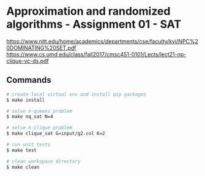 # Approximation and randomized algorithms - Assignment 01 - SAT 

https://www.nitt.edu/home/academics/departments/cse/faculty/kvi/NPC%20DOMINATING%20SET.pdf
https://www.cs.umd.edu/class/fall2017/cmsc451-0101/Lects/lect21-np-clique-vc-ds.pdf

## Commands
```bash
# create local virtual env and install pip packages
$ make install

# solve n-queens problem
$ make nq_sat N=4

# solve k-clique problem
$ make clique_sat G=input/g2.col K=2

# run unit tests
$ make test

# clean workspace directory
$ make clean
```